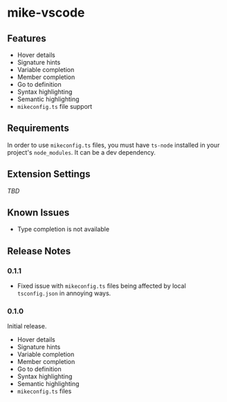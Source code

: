 # mike-vscode

## Features

* Hover details
* Signature hints
* Variable completion
* Member completion
* Go to definition
* Syntax highlighting
* Semantic highlighting
* `mikeconfig.ts` file support

## Requirements

In order to use `mikeconfig.ts` files, you must have `ts-node` installed in your project's `node_modules`. It can be a dev dependency.

## Extension Settings

_TBD_

## Known Issues

* Type completion is not available

## Release Notes

### 0.1.1

* Fixed issue with `mikeconfig.ts` files being affected by local `tsconfig.json` in annoying ways.

### 0.1.0

Initial release.

* Hover details
* Signature hints
* Variable completion
* Member completion
* Go to definition
* Syntax highlighting
* Semantic highlighting
* `mikeconfig.ts` files
